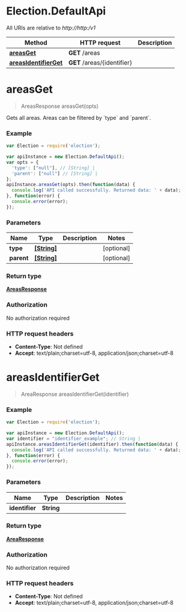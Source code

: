 # Election.DefaultApi

All URIs are relative to *http://http:/v1*

Method | HTTP request | Description
------------- | ------------- | -------------
[**areasGet**](DefaultApi.md#areasGet) | **GET** /areas | 
[**areasIdentifierGet**](DefaultApi.md#areasIdentifierGet) | **GET** /areas/{identifier} | 


<a name="areasGet"></a>
# **areasGet**
> AreasResponse areasGet(opts)



Gets all areas. Areas can be filtered by &#x60;type&#x60; and &#x60;parent&#x60;.

### Example
```javascript
var Election = require('election');

var apiInstance = new Election.DefaultApi();
var opts = {
  'type': ["null"], // [String] | 
  'parent': ["null"] // [String] | 
};
apiInstance.areasGet(opts).then(function(data) {
  console.log('API called successfully. Returned data: ' + data);
}, function(error) {
  console.error(error);
});

```

### Parameters

Name | Type | Description  | Notes
------------- | ------------- | ------------- | -------------
 **type** | [**[String]**](String.md)|  | [optional] 
 **parent** | [**[String]**](String.md)|  | [optional] 

### Return type

[**AreasResponse**](AreasResponse.md)

### Authorization

No authorization required

### HTTP request headers

 - **Content-Type**: Not defined
 - **Accept**: text/plain;charset=utf-8, application/json;charset=utf-8

<a name="areasIdentifierGet"></a>
# **areasIdentifierGet**
> AreaResponse areasIdentifierGet(identifier)



### Example
```javascript
var Election = require('election');

var apiInstance = new Election.DefaultApi();
var identifier = "identifier_example"; // String | 
apiInstance.areasIdentifierGet(identifier).then(function(data) {
  console.log('API called successfully. Returned data: ' + data);
}, function(error) {
  console.error(error);
});

```

### Parameters

Name | Type | Description  | Notes
------------- | ------------- | ------------- | -------------
 **identifier** | **String**|  | 

### Return type

[**AreaResponse**](AreaResponse.md)

### Authorization

No authorization required

### HTTP request headers

 - **Content-Type**: Not defined
 - **Accept**: text/plain;charset=utf-8, application/json;charset=utf-8

